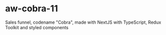# aw-cobra-11
Sales funnel, codename "Cobra", made with NextJS with TypeScript, Redux Toolkit and styled components
